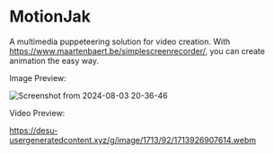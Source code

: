 # MotionJak

A multimedia puppeteering solution for video creation. With https://www.maartenbaert.be/simplescreenrecorder/, you can create animation the easy way.

Image Preview:

![Screenshot from 2024-08-03 20-36-46](https://github.com/user-attachments/assets/a25e949b-0ccc-4ac9-aed1-dd74c93f70da)


Video Preview:

https://desu-usergeneratedcontent.xyz/g/image/1713/92/1713926907614.webm
